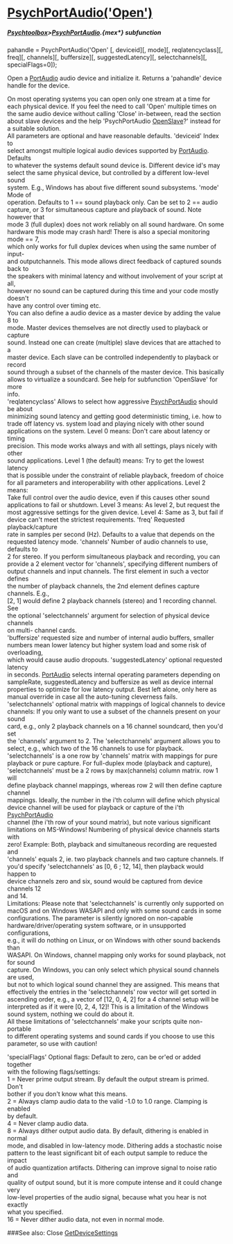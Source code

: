 # [PsychPortAudio('Open')](PsychPortAudio-Open) 
##### [Psychtoolbox](Psychtoolbox)>[PsychPortAudio](PsychPortAudio).{mex*} subfunction

pahandle = PsychPortAudio('Open' [, deviceid][, mode][, reqlatencyclass][, freq][, channels][, buffersize][, suggestedLatency][, selectchannels][, specialFlags=0]);

Open a [PortAudio](PortAudio) audio device and initialize it. Returns a 'pahandle' device  
handle for the device.  
  
On most operating systems you can open only one stream at a time for each 
physical device. If you feel the need to call 'Open' multiple times on the same 
audio device without calling 'Close' in-between, read the section about slave 
devices and the help 'PsychPortAudio [OpenSlave](PsychPortAudio-OpenSlave)?' 
instead for a suitable solution.  
All parameters are optional and have reasonable defaults. 'deviceid' Index to  
select amongst multiple logical audio devices supported by [PortAudio](PortAudio). Defaults  
to whatever the systems default sound device is. Different device id's may  
select the same physical device, but controlled by a different low-level sound  
system. E.g., Windows has about five different sound subsystems. 'mode' Mode of  
operation. Defaults to 1 == sound playback only. Can be set to 2 == audio  
capture, or 3 for simultaneous capture and playback of sound. Note however that  
mode 3 (full duplex) does not work reliably on all sound hardware. On some  
hardware this mode may crash hard! There is also a special monitoring mode == 7,  
which only works for full duplex devices when using the same number of input-  
and outputchannels. This mode allows direct feedback of captured sounds back to  
the speakers with minimal latency and without involvement of your script at all,  
however no sound can be captured during this time and your code mostly doesn't  
have any control over timing etc.   
You can also define a audio device as a master device by adding the value 8 to  
mode. Master devices themselves are not directly used to playback or capture  
sound. Instead one can create (multiple) slave devices that are attached to a  
master device. Each slave can be controlled independently to playback or record  
sound through a subset of the channels of the master device. This basically  
allows to virtualize a soundcard. See help for subfunction 'OpenSlave' for more  
info.  
'reqlatencyclass' Allows to select how aggressive [PsychPortAudio](PsychPortAudio) should be about  
minimizing sound latency and getting good deterministic timing, i.e. how to  
trade off latency vs. system load and playing nicely with other sound  
applications on the system. Level 0 means: Don't care about latency or timing  
precision. This mode works always and with all settings, plays nicely with other  
sound applications. Level 1 (the default) means: Try to get the lowest latency  
that is possible under the constraint of reliable playback, freedom of choice  
for all parameters and interoperability with other applications. Level 2 means:  
Take full control over the audio device, even if this causes other sound  
applications to fail or shutdown. Level 3 means: As level 2, but request the  
most aggressive settings for the given device. Level 4: Same as 3, but fail if  
device can't meet the strictest requirements. 'freq' Requested playback/capture  
rate in samples per second (Hz). Defaults to a value that depends on the  
requested latency mode. 'channels' Number of audio channels to use, defaults to  
2 for stereo. If you perform simultaneous playback and recording, you can  
provide a 2 element vector for 'channels', specifying different numbers of  
output channels and input channels. The first element in such a vector defines  
the number of playback channels, the 2nd element defines capture channels. E.g.,  
[2, 1] would define 2 playback channels (stereo) and 1 recording channel. See  
the optional 'selectchannels' argument for selection of physical device channels  
on multi- channel cards.  
'buffersize' requested size and number of internal audio buffers, smaller  
numbers mean lower latency but higher system load and some risk of overloading,  
which would cause audio dropouts. 'suggestedLatency' optional requested latency  
in seconds. [PortAudio](PortAudio) selects internal operating parameters depending on  
sampleRate, suggestedLatency and buffersize as well as device internal  
properties to optimize for low latency output. Best left alone, only here as  
manual override in case all the auto-tuning cleverness fails.  
'selectchannels' optional matrix with mappings of logical channels to device  
channels: If you only want to use a subset of the channels present on your sound  
card, e.g., only 2 playback channels on a 16 channel soundcard, then you'd set  
the 'channels' argument to 2. The 'selectchannels' argument allows you to  
select, e.g.,  which two of the 16 channels to use for playback.  
'selectchannels' is a one row by 'channels' matrix with mappings for pure  
playback or pure capture. For full-duplex mode (playback and capture),  
'selectchannels' must be a 2 rows by max(channels) column matrix. row 1 will  
define playback channel mappings, whereas row 2 will then define capture channel  
mappings. Ideally, the number in the i'th column will define which physical  
device channel will be used for playback or capture of the i'th [PsychPortAudio](PsychPortAudio)  
channel (the i'th row of your sound matrix), but note various significant  
limitations on MS-Windows! Numbering of physical device channels starts with  
zero! Example: Both, playback and simultaneous recording are requested and  
'channels' equals 2, ie. two playback channels and two capture channels. If  
you'd specify 'selectchannels' as [0, 6 ; 12, 14], then playback would happen to  
device channels zero and six, sound would be captured from device channels 12  
and 14.  
Limitations: Please note that 'selectchannels' is currently only supported on  
macOS and on Windows WASAPI and only with some sound cards in some  
configurations. The parameter is silently ignored on non-capable  
hardware/driver/operating system software, or in unsupported configurations,  
e.g., it will do nothing on Linux, or on Windows with other sound backends than  
WASAPI. On Windows, channel mapping only works for sound playback, not for sound  
capture. On Windows, you can only select which physical sound channels are used,  
but not to which logical sound channel they are assigned. This means that  
effectively the entries in the 'selectchannels' row vector will get sorted in  
ascending order, e.g., a vector of [12, 0, 4, 2] for a 4 channel setup will be  
interpreted as if it were [0, 2, 4, 12]! This is a limitation of the Windows  
sound system, nothing we could do about it.  
All these limitations of 'selectchannels' make your scripts quite non-portable  
to different operating systems and sound cards if you choose to use this  
parameter, so use with caution!  
  
'specialFlags' Optional flags: Default to zero, can be or'ed or added together  
with the following flags/settings:  
1 = Never prime output stream. By default the output stream is primed. Don't  
bother if you don't know what this means.  
2 = Always clamp audio data to the valid -1.0 to 1.0 range. Clamping is enabled  
by default.  
4 = Never clamp audio data.  
8 = Always dither output audio data. By default, dithering is enabled in normal  
mode, and disabled in low-latency mode. Dithering adds a stochastic noise  
pattern to the least significant bit of each output sample to reduce the impact  
of audio quantization artifacts. Dithering can improve signal to noise ratio and  
quality of output sound, but it is more compute intense and it could change very  
low-level properties of the audio signal, because what you hear is not exactly  
what you specified.  
16 = Never dither audio data, not even in normal mode.  
  
  


###See also:
Close [GetDeviceSettings](PsychPortAudio-GetDeviceSettings) 
